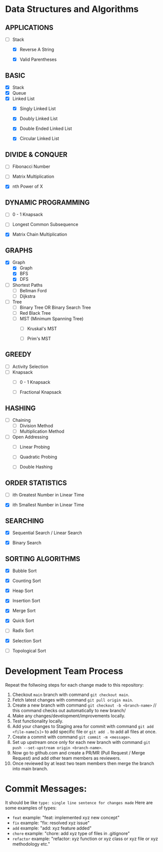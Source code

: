 # Data Structures and Algorithms

## APPLICATIONS
- [ ] Stack
    - [x] Reverse A String
    - [x] Valid Parentheses


## BASIC
- [x] Stack
- [x] Queue
- [x] Linked List
    - [x] Singly Linked List
    - [x] Doubly Linked List
    - [x] Double Ended Linked List
    - [x] Circular Linked List


## DIVIDE & CONQUER
- [ ] Fibonacci Number
- [ ] Matrix Multiplication
- [x] nth Power of X


## DYNAMIC PROGRAMMING
- [ ] 0 - 1 Knapsack
- [ ] Longest Common Subsequence
- [x] Matrix Chain Multiplication


## GRAPHS
- [x] Graph
    - [x] Graph
    - [x] BFS
    - [x] DFS

- [ ] Shortest Paths
    - [ ] Bellman Ford
    - [ ] Dijkstra

- [ ] Tree
    - [ ] Binary Tree OR Binary Search Tree
    - [ ] Red Black Tree
    - [ ] MST (Minimum Spanning Tree)
        - [ ] Kruskal's MST
        - [ ] Prim's MST


## GREEDY
- [ ] Activity Selection
- [ ] Knapsack
    - [ ] 0 - 1 Knapsack
    - [ ] Fractional Knapsack


## HASHING
- [ ] Chaining
    - [ ] Division Method
    - [ ] Multiplication Method
- [ ] Open Addressing
    - [ ] Linear Probing
    - [ ] Quadratic Probing
    - [ ] Double Hashing


## ORDER STATISTICS
- [ ] ith Greatest Number in Linear Time
- [x] ith Smallest Number in Linear Time


## SEARCHING
- [x] Sequential Search / Linear Search
- [x] Binary Search


## SORTING ALGORITHMS
- [x] Bubble Sort
- [x] Counting Sort
- [x] Heap Sort
- [x] Insertion Sort
- [x] Merge Sort
- [x] Quick Sort
- [ ] Radix Sort
- [x] Selection Sort
- [ ] Topological Sort





# Development Team Process
Repeat the follwoing steps for each change made to this repository:
1. Checkout `main` branch with command `git checkout main`.
2. Fetch latest changes with command `git pull origin main`.
3. Create a new branch with command `git checkout -b <branch-name>` // this command checks out automatically to new branch/
4. Make any changes/development/improvements locally.
5. Test functionality locally.
6. Add your changes to Staging area for commit with command `git add <file-name[s]>` to add specific file or `git add .` to add all files at once.
7. Create a commit with command `git commit -m <message>`. 
8. Set up upstream once only for each new branch with command `git push --set-upstream origin <branch-name>`.
9. Now go to github.com and create a PR/MR (Pull Request / Merge Request) and add other team members as reviewers.
10. Once reviewed by at least two team members then merge the branch into main branch.


# Commit Messages:
It should be like `type: single line sentence for changes made`
Here are some examples of types:
* `feat` example: "feat: implemented xyz new concept"
* `fix` example: "fix: resolved xyz issue"
* `add` example: "add: xyz feature added"
* `chore` example: "chore: add xyz type of files in .gitignore"
* `refactor` example: "refactor: xyz function or xyz class or xyz file or xyz methodology etc."
